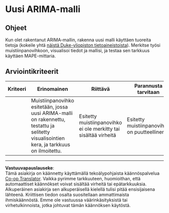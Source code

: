 <!--
CO_OP_TRANSLATOR_METADATA:
{
  "original_hash": "1c814013e10866dfd92cdb32caaae3ac",
  "translation_date": "2025-09-04T23:48:53+00:00",
  "source_file": "7-TimeSeries/2-ARIMA/assignment.md",
  "language_code": "fi"
}
-->
# Uusi ARIMA-malli

## Ohjeet

Kun olet rakentanut ARIMA-mallin, rakenna uusi malli käyttäen tuoreita tietoja (kokeile yhtä [näistä Duke-yliopiston tietoaineistoista](http://www2.stat.duke.edu/~mw/ts_data_sets.html)). Merkitse työsi muistiinpanovihkoon, visualisoi tiedot ja mallisi, ja testaa sen tarkkuus käyttäen MAPE-mittaria.

## Arviointikriteerit

| Kriteeri | Erinomainen                                                                                                         | Riittävä                                                  | Parannusta tarvitaan               |
| -------- | ------------------------------------------------------------------------------------------------------------------- | -------------------------------------------------------- | ----------------------------------- |
|          | Muistiinpanovihko esitetään, jossa uusi ARIMA-malli on rakennettu, testattu ja selitetty visualisointien kera, ja tarkkuus on ilmoitettu. | Esitetty muistiinpanovihko ei ole merkitty tai sisältää virheitä | Esitetty muistiinpanovihko on puutteellinen |

---

**Vastuuvapauslauseke**:  
Tämä asiakirja on käännetty käyttämällä tekoälypohjaista käännöspalvelua [Co-op Translator](https://github.com/Azure/co-op-translator). Vaikka pyrimme tarkkuuteen, huomioithan, että automaattiset käännökset voivat sisältää virheitä tai epätarkkuuksia. Alkuperäinen asiakirja sen alkuperäisellä kielellä tulisi pitää ensisijaisena lähteenä. Kriittisen tiedon osalta suositellaan ammattimaista ihmiskäännöstä. Emme ole vastuussa väärinkäsityksistä tai virhetulkinnoista, jotka johtuvat tämän käännöksen käytöstä.